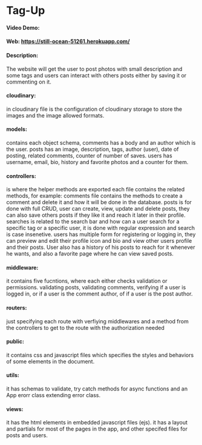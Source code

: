 # Tag-Up

#### Video Demo: 

#### Web: https://still-ocean-51261.herokuapp.com/

#### Description:
The website will get the user to post photos with small description and some tags
and users can interact with others posts either by saving it or commenting on it.

#### cloudinary: 
in cloudinary file is the configuration of cloudinary storage to store the images and the image allowed formats.

#### models:
contains each object schema, comments has a body and an author which is the user.
posts has an image, description, tags, author (user), date of posting, related comments, counter of number of saves.
users has username, email, bio, history and favorite photos and a counter for them.

#### controllers:
 is where the helper methods are exported each file contains the related methods, for example:
comments file contains the methods to create a comment and delete it and how it will be done in the database.
posts is for done with full CRUD, user can create, view, update and delete posts, they can also save others posts if they like it and reach it later in their profile.
searches is related to the search bar and how can a user search for a specific tag or a specific user, it is done with regular expression and search is case insenetive. 
users has multiple form for registering or logging in, they can preview and edit their profile icon and bio and view other users profile and their posts. 
User also has a history of his posts to reach for it whenever he wants, and also a favorite page where he can view saved posts.

#### middleware:
it contains five fucntions, where each either checks validation or permissions.
validating posts, validating comments, verifying if a user is logged in, or if a user is the comment author, of if a user is the post author.

#### routers: 
just specifying each route with verfiying middlewares and a method from the controllers to get to the route with the authorization needed

#### public:
it contains css and javascript files which specifies the styles and behaviors of some elements in the document.

#### utils:
it has schemas to validate, try catch methods for async functions and an App erorr class extending error class.

#### views:
it has the html elements in embedded javascript files (ejs). it has a layout and partials for most of the pages in the app, and other specifed files for posts and users.


